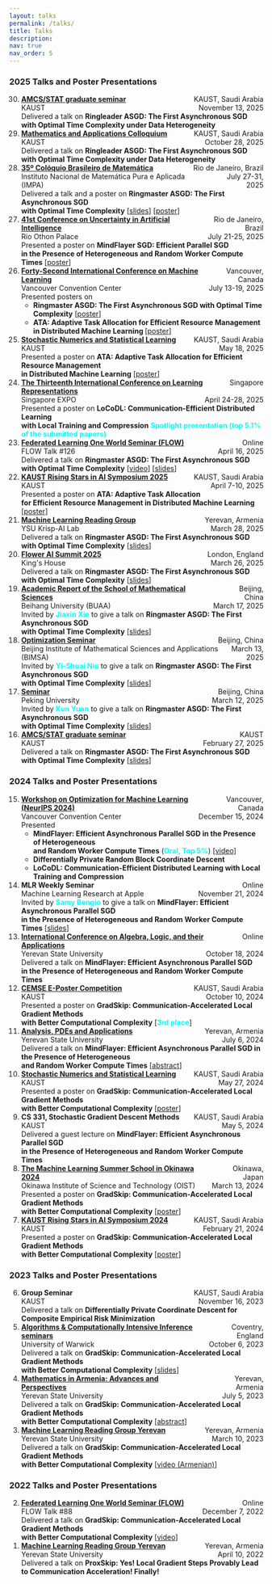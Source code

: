 ```yaml
---
layout: talks
permalink: /talks/
title: Talks
description: 
nav: true
nav_order: 5
---
```



<!-- ### Future Talks

<ol start="15" reversed>

</ol> -->

### 2025 Talks and Poster Presentations

<ol start="30" reversed>

  <li>
    <div style="display: flex; justify-content: space-between;"> 
        <div><strong> <a href="https://cemse.kaust.edu.sa/events/by-type/graduate-seminar">AMCS/STAT graduate seminar</a> </strong></div> 
        <div style="text-align: right;">KAUST, Saudi Arabia</div> 
   </div>
   <div style="display: flex; justify-content: space-between;"> 
        <div>KAUST</div> 
        <div style="text-align: right;">November 13, 2025</div> 
   </div>
   Delivered a talk on <strong>Ringleader ASGD: The First Asynchronous SGD <br> with Optimal Time Complexity under Data Heterogeneity</strong>
  </li>

  <li>
    <div style="display: flex; justify-content: space-between;"> 
        <div><strong> <a href="https://scml.kaust.edu.sa/articles/2023/02/05/mathematics-and-applications-colloquium">Mathematics and Applications Colloquium</a> </strong></div> 
        <div style="text-align: right;">KAUST, Saudi Arabia</div> 
   </div>
   <div style="display: flex; justify-content: space-between;"> 
        <div>KAUST</div> 
        <div style="text-align: right;">October 28, 2025</div> 
   </div>
   Delivered a talk on <strong>Ringleader ASGD: The First Asynchronous SGD <br> with Optimal Time Complexity under Data Heterogeneity</strong>
  </li>

<li>
    <div style="display: flex; justify-content: space-between;"> 
        <div><strong> <a href="https://impa.br/evento/35o-coloquio-brasileiro-de-matematica/">35º Colóquio Brasileiro de Matemática</a> </strong></div> 
        <div style="text-align: right;">Rio de Janeiro, Brazil</div> 
   </div>
   <div style="display: flex; justify-content: space-between;"> 
        <div>Instituto Nacional de Matemática Pura e Aplicada (IMPA)</div> 
        <div style="text-align: right;">July 27-31, 2025</div> 
   </div>
   Delivered a talk and a poster on <strong>Ringmaster ASGD: The First Asynchronous SGD <br> with Optimal Time Complexity</strong> [<a href="https://artomaranjyan.github.io/assets/pdf/slides/Ringmaster_IMPA.pdf">slides</a>] [<a href="https://artomaranjyan.github.io/assets/pdf/posters/Ringmaster_IMPA.pdf">poster</a>]
  </li>

<li>
    <div style="display: flex; justify-content: space-between;"> 
        <div><strong> <a href="https://www.auai.org/uai2025/">41st Conference on Uncertainty in Artificial Intelligence</a> </strong></div> 
        <div style="text-align: right;">Rio de Janeiro, Brazil</div> 
   </div>
   <div style="display: flex; justify-content: space-between;"> 
        <div>Rio Othon Palace</div> 
        <div style="text-align: right;">July 21-25, 2025</div> 
   </div>
   Presented a poster on <strong>MindFlayer SGD: Efficient Parallel SGD <br> in the Presence of Heterogeneous and Random Worker Compute Times</strong> [<a href="https://artomaranjyan.github.io/assets/pdf/posters/MindFlayer_UAI.pdf">poster</a>]
  </li>

  <li>
    <div style="display: flex; justify-content: space-between;"> 
        <div><strong> <a href="https://icml.cc/Conferences/2025">Forty-Second International Conference on Machine Learning</a> </strong></div> 
        <div style="text-align: right;">Vancouver, Canada</div> 
   </div>
   <div style="display: flex; justify-content: space-between;"> 
        <div>Vancouver Convention Center</div> 
        <div style="text-align: right;">July 13-19, 2025</div> 
   </div>
   Presented posters on
   <ul>
       <li><strong>Ringmaster ASGD: The First Asynchronous SGD with Optimal Time Complexity</strong> [<a href="https://artomaranjyan.github.io/assets/pdf/posters/Ringmaster_ICML.pdf">poster</a>] </li>
       <li><strong>ATA: Adaptive Task Allocation for Efficient Resource Management <br> in Distributed Machine Learning </strong> [<a href="https://artomaranjyan.github.io/assets/pdf/posters/ATA_ICML.pdf">poster</a>] </li>
   </ul>
  </li>

  <li>
    <div style="display: flex; justify-content: space-between;"> 
        <div><strong> <a href="https://cemse.kaust.edu.sa/events/by-type/workshop/2025/05/18/stochastic-numerics-and-statistical-learning-theory-and">Stochastic Numerics and Statistical Learning</a> </strong></div> 
        <div style="text-align: right;">KAUST, Saudi Arabia</div> 
   </div>
   <div style="display: flex; justify-content: space-between;"> 
        <div>KAUST</div> 
        <div style="text-align: right;">May 18, 2025</div> 
   </div>
   Presented a poster on <strong>ATA: Adaptive Task Allocation for Efficient Resource Management <br> in Distributed Machine Learning</strong> [<a href="https://artomaranjyan.github.io/assets/pdf/posters/ATA_SNSL.pdf">poster</a>]
  </li>

  <li>
    <div style="display: flex; justify-content: space-between;"> 
        <div><strong> <a href="https://iclr.cc/virtual/2025/poster/29728">The Thirteenth International Conference on Learning Representations</a> </strong></div> 
        <div style="text-align: right;">Singapore</div> 
   </div>
   <div style="display: flex; justify-content: space-between;"> 
        <div>Singapore EXPO</div> 
        <div style="text-align: right;">April 24-28, 2025</div> 
   </div>
   Presented a poster on <strong>LoCoDL: Communication-Efficient Distributed Learning <br> with Local Training and Compression</strong> <strong><span style="color: cyan;"> Spotlight presentation (top 5.1% of the submitted papers) </span></strong>
  </li>

  <li>
    <div style="display: flex; justify-content: space-between;"> 
        <div><strong> <a href="https://sites.google.com/view/one-world-seminar-series-flow/archive/2022?authuser=0#h.99nho9x1b8ju">Federated Learning One World Seminar (FLOW)</a> </strong></div> 
        <div style="text-align: right;">Online</div> 
   </div>
   <div style="display: flex; justify-content: space-between;"> 
        <div>FLOW Talk #126</div> 
        <div style="text-align: right;">April 16, 2025</div> 
   </div>
   Delivered a talk on <strong>Ringmaster ASGD: The First Asynchronous SGD <br> with Optimal Time Complexity</strong> [<a href="https://youtu.be/DJI1SWfG6ME?si=VJGtD1G840gO5d-w">video</a>] [<a href="https://artomaranjyan.github.io/assets/pdf/Ringmaster_FLOW.pdf">slides</a>]
  </li>

  <li>
    <div style="display: flex; justify-content: space-between;"> 
        <div><strong> <a href="https://www.kaust.edu.sa/en/news/rising-stars-in-ai-symposium-2025">KAUST Rising Stars in AI Symposium 2025</a> </strong></div> 
        <div style="text-align: right;">KAUST, Saudi Arabia</div> 
   </div>
   <div style="display: flex; justify-content: space-between;"> 
        <div>KAUST</div> 
        <div style="text-align: right;">April 7-10, 2025</div> 
   </div>
   Presented a poster on <strong>ATA: Adaptive Task Allocation <br> for Efficient Resource Management in Distributed Machine Learning</strong> [<a href="https://artomaranjyan.github.io/assets/pdf/ATA_Rising_Stars.pdf">poster</a>]
  </li>

  <li>
    <div style="display: flex; justify-content: space-between;"> 
        <div><strong> <a href="https://groups.google.com/g/ml-reading-group-yerevan/c/dWthumVuASM/m/gB5-_BocBQAJ">Machine Learning Reading Group</a> </strong></div> 
        <div style="text-align: right;">Yerevan, Armenia</div> 
   </div>
   <div style="display: flex; justify-content: space-between;"> 
        <div>YSU Krisp-AI Lab</div> 
        <div style="text-align: right;">March 28, 2025</div> 
   </div>
   Delivered a talk on <strong>Ringmaster ASGD: The First Asynchronous SGD <br> with Optimal Time Complexity</strong> [<a href="https://artomaranjyan.github.io/assets/pdf/Ringmaster_YerevaNN.pdf">slides</a>]
  </li>

   <li>
    <div style="display: flex; justify-content: space-between;"> 
        <div><strong> <a href="https://flower.ai/events/flower-ai-summit-2025/#:~:text=CTO%20%C2%B7-,Ringmaster%20ASGD%3A%20The%20First%20Asynchronous%20SGD%20with%20Optimal%20Time%20Complexity,-Artavazd%20Maranjyan">Flower AI Summit 2025</a> </strong></div> 
        <div style="text-align: right;">London, England</div> 
   </div>
   <div style="display: flex; justify-content: space-between;"> 
        <div>King's House</div> 
        <div style="text-align: right;">March 26, 2025</div> 
   </div>
   Delivered a talk on <strong>Ringmaster ASGD: The First Asynchronous SGD <br> with Optimal Time Complexity</strong> [<a href="https://artomaranjyan.github.io/assets/pdf/Ringmaster_Flower.pdf">slides</a>]
  </li>

  <li>
    <div style="display: flex; justify-content: space-between;"> 
        <div><strong> <a href="https://math.buaa.edu.cn/info/1296/6437.htm">Academic Report of the School of Mathematical Sciences</a> </strong></div> 
        <div style="text-align: right;">Beijing, China</div> 
   </div>
   <div style="display: flex; justify-content: space-between;"> 
        <div>Beihang University (BUAA)</div> 
        <div style="text-align: right;">March 17, 2025</div> 
   </div>
   Invited by <strong><span style="color: cyan;">Jiaxin Xie</span></strong> to give a talk on <strong>Ringmaster ASGD: The First Asynchronous SGD <br> with Optimal Time Complexity</strong> [<a href="https://artomaranjyan.github.io/assets/pdf/Ringmaster_BUAA.pdf">slides</a>]
  </li>

  <li>
    <div style="display: flex; justify-content: space-between;"> 
        <div><strong> <a href="https://artomaranjyan.github.io/assets/pdf/BIMSA_talk_announcment.jpg">Optimization Seminar</a> </strong></div> 
        <div style="text-align: right;">Beijing, China</div> 
   </div>
   <div style="display: flex; justify-content: space-between;"> 
        <div>Beijing Institute of Mathematical Sciences and Applications (BIMSA)</div> 
        <div style="text-align: right;">March 13, 2025</div> 
   </div>
   Invited by <strong><span style="color: cyan;">Yi-Shuai Niu</span></strong> to give a talk on <strong>Ringmaster ASGD: The First Asynchronous SGD <br> with Optimal Time Complexity</strong> [<a href="https://artomaranjyan.github.io/assets/pdf/Ringmaster_BIMSA.pdf">slides</a>]
  </li>

  <li>
    <div style="display: flex; justify-content: space-between;"> 
        <div><strong> <a href="https://artomaranjyan.github.io/assets/pdf/Peking_talk_announcment.jpg">Seminar</a> </strong></div> 
        <div style="text-align: right;">Beijing, China</div> 
   </div>
   <div style="display: flex; justify-content: space-between;"> 
        <div>Peking University</div> 
        <div style="text-align: right;">March 12, 2025</div> 
   </div>
   Invited by <strong><span style="color: cyan;">Kun Yuan</span></strong> to give a talk on <strong>Ringmaster ASGD: The First Asynchronous SGD <br> with Optimal Time Complexity</strong> [<a href="https://artomaranjyan.github.io/assets/pdf/Ringmaster_Peking_Uni.pdf">slides</a>]
  </li>

  <li>
    <div style="display: flex; justify-content: space-between;"> 
        <div><strong> <a href="https://cemse.kaust.edu.sa/events/by-type/graduate-seminar/2025/02/27/ringmaster-asgd-first-asynchronous-sgd-optimal-time">AMCS/STAT graduate seminar</a> </strong></div> 
        <div style="text-align: right;">KAUST</div> 
   </div>
   <div style="display: flex; justify-content: space-between;"> 
        <div>KAUST</div> 
        <div style="text-align: right;">February 27, 2025</div> 
   </div>
   Delivered a talk on <strong>Ringmaster ASGD: The First Asynchronous SGD <br> with Optimal Time Complexity</strong> [<a href="https://artomaranjyan.github.io/assets/pdf/Ringmaster_GraduateSeminar.pdf">slides</a>]
  </li>

</ol>

### 2024 Talks and Poster Presentations

<ol start="15" reversed>

  <li>
    <div style="display: flex; justify-content: space-between;"> 
        <div><strong> <a href="https://opt-ml.org/index.html">Workshop on Optimization for Machine Learning (NeurIPS 2024)</a> </strong></div> 
        <div style="text-align: right;">Vancouver, Canada</div> 
   </div>
   <div style="display: flex; justify-content: space-between;"> 
        <div>Vancouver Convention Center</div> 
        <div style="text-align: right;">December 15, 2024</div> 
   </div>
   Presented
   <ul>
       <li><strong>MindFlayer: Efficient Asynchronous Parallel SGD in the Presence of Heterogeneous <br> and Random Worker Compute Times</strong> (<strong><span style="color: cyan;">Oral, Top 5%</span></strong>) [<a href="https://neurips.cc/virtual/2024/100410">video</a>] </li>
       <li><strong>Differentially Private Random Block Coordinate Descent</strong></li>
       <li><strong>LoCoDL: Communication-Efficient Distributed Learning with Local Training and Compression</strong></li>
   </ul>
  </li>

  <li>
    <div style="display: flex; justify-content: space-between;"> 
        <div><strong>MLR Weekly Seminar</strong></div> 
        <div style="text-align: right;">Online</div> 
   </div>
   <div style="display: flex; justify-content: space-between;"> 
        <div>Machine Learning Research at Apple</div> 
        <div style="text-align: right;">November 21, 2024</div> 
   </div>
   Invited by <strong><span style="color: cyan;">Samy Bengio</span></strong> to give a talk on <strong>MindFlayer: Efficient Asynchronous Parallel SGD <br> in the Presence of Heterogeneous and Random Worker Compute Times</strong> [<a href="https://artomaranjyan.github.io/assets/pdf/MindFlayer_AppleMLR.pdf">slides</a>]
  </li>

  <li>
    <div style="display: flex; justify-content: space-between;"> 
        <div><strong> <a href="https://sites.google.com/view/wala24/home?authuser=0">International Conference on Algebra, Logic, and their Applications</a> </strong></div> 
        <div style="text-align: right;">Online</div> 
   </div>
   <div style="display: flex; justify-content: space-between;"> 
        <div>Yerevan State University</div> 
        <div style="text-align: right;">October 18, 2024</div> 
   </div>
   Delivered a talk on <strong>MindFlayer: Efficient Asynchronous Parallel SGD <br> in the Presence of Heterogeneous and Random Worker Compute Times</strong>
  </li>
  <li>
    <div style="display: flex; justify-content: space-between;"> 
        <div><strong> <a href="https://cemse.kaust.edu.sa/events/event/e-poster-competition">CEMSE E-Poster Competition</a> </strong></div> 
        <div style="text-align: right;">KAUST, Saudi Arabia</div> 
   </div>
   <div style="display: flex; justify-content: space-between;"> 
        <div>KAUST</div> 
        <div style="text-align: right;">October 10, 2024</div> 
   </div>
   Presented a poster on <strong>GradSkip: Communication-Accelerated Local Gradient Methods <br> with Better Computational Complexity</strong> [<strong><span style="color: cyan;">3rd place</span></strong>]
  </li>
  <li>
    <div style="display: flex; justify-content: space-between;"> 
        <div><strong> <a href="https://gmg70.com/">Analysis, PDEs and Applications</a> </strong></div> 
        <div style="text-align: right;">Yerevan, Armenia</div> 
   </div>
   <div style="display: flex; justify-content: space-between;"> 
        <div>Yerevan State University</div> 
        <div style="text-align: right;">July 6, 2024</div> 
   </div>
   Delivered a talk on <strong>MindFlayer: Efficient Asynchronous Parallel SGD in the Presence of Heterogeneous <br> and Random Worker Compute Times</strong> [<a href="https://gmg70.com/downloads/ConferenceAbstracts.pdf#page=19">abstract</a>]
  </li>
  <li>
    <div style="display: flex; justify-content: space-between;"> 
        <div><strong> <a href="https://cemse.kaust.edu.sa/events/by-type/workshop/2024/05/19/stochastic-numerics-and-statistical-learning-theory-and">Stochastic Numerics and Statistical Learning</a> </strong></div> 
        <div style="text-align: right;">KAUST, Saudi Arabia</div> 
   </div>
   <div style="display: flex; justify-content: space-between;"> 
        <div>KAUST</div> 
        <div style="text-align: right;">May 27, 2024</div> 
   </div>
   Presented a poster on <strong>GradSkip: Communication-Accelerated Local Gradient Methods <br> with Better Computational Complexity</strong> [<a href="https://artomaranjyan.github.io/assets/pdf/GradSkip_Rising_Stars.pdf">poster</a>]
  </li>
  <li>
    <div style="display: flex; justify-content: space-between;"> 
        <div><strong>CS 331, Stochastic Gradient Descent Methods</strong></div> 
        <div style="text-align: right;">KAUST, Saudi Arabia</div> 
   </div>
   <div style="display: flex; justify-content: space-between;"> 
        <div>KAUST</div> 
        <div style="text-align: right;">May 5, 2024</div> 
   </div>
   Delivered a guest lecture on <strong>MindFlayer: Efficient Asynchronous Parallel SGD <br> in the Presence of Heterogeneous and Random Worker Compute Times</strong>
  </li>
  <li>
    <div style="display: flex; justify-content: space-between;"> 
        <div><strong> <a href="https://groups.oist.jp/mlss">The Machine Learning Summer School in Okinawa 2024</a> </strong></div> 
        <div style="text-align: right;">Okinawa, Japan</div> 
   </div>
   <div style="display: flex; justify-content: space-between;"> 
        <div>Okinawa Institute of Science and Technology (OIST) </div> 
        <div style="text-align: right;">March 13, 2024</div> 
   </div>
   Presented a poster on <strong>GradSkip: Communication-Accelerated Local Gradient Methods <br> with Better Computational Complexity</strong> [<a href="https://artomaranjyan.github.io/assets/pdf/GradSkip_MLSS_Okinawa.pdf">poster</a>]
  </li>
  <li>
    <div style="display: flex; justify-content: space-between;"> 
        <div><strong> <a href="https://cemse.kaust.edu.sa/ai/aii-symp-2024">KAUST Rising Stars in AI Symposium 2024</a> </strong></div> 
        <div style="text-align: right;">KAUST, Saudi Arabia</div> 
   </div>
   <div style="display: flex; justify-content: space-between;"> 
        <div>KAUST</div> 
        <div style="text-align: right;">February 21, 2024</div> 
   </div>
   Presented a poster on <strong>GradSkip: Communication-Accelerated Local Gradient Methods <br> with Better Computational Complexity</strong> [<a href="https://artomaranjyan.github.io/assets/pdf/GradSkip_Rising_Stars.pdf">poster</a>]
  </li>
</ol>

### 2023 Talks and Poster Presentations

<ol start="6" reversed>
  <li>
    <div style="display: flex; justify-content: space-between;"> 
        <div><strong>Group Seminar</strong></div> 
        <div style="text-align: right;">KAUST, Saudi Arabia</div> 
   </div>
   <div style="display: flex; justify-content: space-between;"> 
        <div>KAUST</div> 
        <div style="text-align: right;">November 16, 2023</div> 
   </div>
   Delivered a talk on <strong>Differentially Private Coordinate Descent for Composite Empirical Risk Minimization</strong>
  </li>
  <li>
    <div style="display: flex; justify-content: space-between;"> 
        <div><strong> <a href="https://warwick.ac.uk/fac/sci/statistics/news/algorithms-seminars/#:~:text=06/10-,Artavazd%20Maranjyan,-Link%20opens%20in">Algorithms & Computationally Intensive Inference seminars</a> </strong></div> 
        <div style="text-align: right;">Coventry, England</div> 
   </div>
   <div style="display: flex; justify-content: space-between;"> 
        <div>University of Warwick</div> 
        <div style="text-align: right;">October 6, 2023</div> 
   </div>
   Delivered a talk on <strong>GradSkip: Communication-Accelerated Local Gradient Methods <br> with Better Computational Complexity</strong> [<a href="https://warwick.ac.uk/fac/sci/statistics/news/algorithms-seminars/slides_2023_10_06_arto_maranjyan_gradskip.pdf">slides</a>]
  </li>
  <li>
    <div style="display: flex; justify-content: space-between;"> 
        <div><strong> <a href="http://mathconf.sci.am/index.html">Mathematics in Armenia: Advances and Perspectives</a> </strong></div> 
        <div style="text-align: right;">Yerevan, Armenia</div> 
   </div>
   <div style="display: flex; justify-content: space-between;"> 
        <div>Yerevan State University</div> 
        <div style="text-align: right;">July 5, 2023</div> 
   </div>
   Delivered a talk on <strong>GradSkip: Communication-Accelerated Local Gradient Methods <br> with Better Computational Complexity</strong> [<a href="http://mathconf.sci.am/MiA2023AbstractsBook.pdf#page=60">abstract</a>]
  </li>
  <li>
    <div style="display: flex; justify-content: space-between;"> 
        <div><strong> <a href="https://groups.google.com/g/ml-reading-group-yerevan/c/F_1OGqeFImY/m/BGDIqZAWBQAJ">Machine Learning Reading Group Yerevan</a> </strong></div> 
        <div style="text-align: right;">Yerevan, Armenia</div> 
   </div>
   <div style="display: flex; justify-content: space-between;"> 
        <div>Yerevan State University</div> 
        <div style="text-align: right;">March 10, 2023</div> 
   </div>
   Delivered a talk on <strong>GradSkip: Communication-Accelerated Local Gradient Methods <br> with Better Computational Complexity</strong> [<a href="https://www.youtube.com/watch?v=w9iHPgE82oo">video (Armenian)</a>]
  </li>
</ol>

### 2022 Talks and Poster Presentations

<ol start="2" reversed>
  <li>
    <div style="display: flex; justify-content: space-between;"> 
        <div><strong> <a href="https://sites.google.com/view/one-world-seminar-series-flow/archive/2022?authuser=0#h.99nho9x1b8ju">Federated Learning One World Seminar (FLOW)</a> </strong></div> 
        <div style="text-align: right;">Online</div> 
   </div>
   <div style="display: flex; justify-content: space-between;"> 
        <div>FLOW Talk #88</div> 
        <div style="text-align: right;">December 7, 2022</div> 
   </div>
   Delivered a talk on <strong>GradSkip: Communication-Accelerated Local Gradient Methods <br> with Better Computational Complexity</strong> [<a href="https://youtu.be/WWhY5tO-FiM">video</a>]
  </li>
  <li>
    <div style="display: flex; justify-content: space-between;"> 
        <div><strong> <a href="https://groups.google.com/g/ml-reading-group-yerevan/c/-TZmYEWATuI">Machine Learning Reading Group Yerevan</a> </strong></div> 
        <div style="text-align: right;">Yerevan, Armenia</div> 
   </div>
   <div style="display: flex; justify-content: space-between;"> 
        <div>Yerevan State University</div> 
        <div style="text-align: right;">April 10, 2022</div> 
   </div>
   Delivered a talk on <strong>ProxSkip: Yes! Local Gradient Steps Provably Lead to Communication Acceleration! Finally!</strong>
  </li>
</ol>